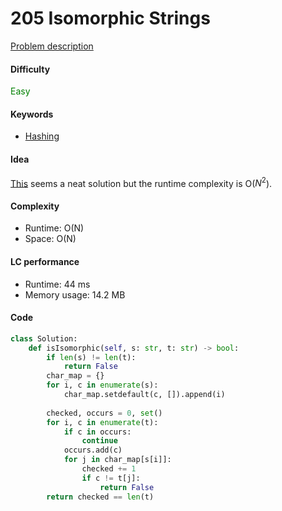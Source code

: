 205 Isomorphic Strings
=======================
[Problem description](https://leetcode.com/problems/isomorphic-strings/)

#### Difficulty
<span style="color:green">Easy</span>

#### Keywords
- [Hashing](../categories/hashing.md)

#### Idea
[This](https://leetcode.com/problems/isomorphic-strings/discuss/275696/4-lines-python-solution) seems a neat solution but the runtime complexity is O($N^2$). 

#### Complexity
- Runtime: O(N)
- Space: O(N)

#### LC performance
- Runtime: 44 ms
- Memory usage: 14.2 MB

#### Code
```python
class Solution:
    def isIsomorphic(self, s: str, t: str) -> bool:
        if len(s) != len(t):
            return False
        char_map = {}
        for i, c in enumerate(s):
            char_map.setdefault(c, []).append(i)
        
        checked, occurs = 0, set()
        for i, c in enumerate(t):
            if c in occurs:
                continue
            occurs.add(c)
            for j in char_map[s[i]]:
                checked += 1
                if c != t[j]:
                    return False
        return checked == len(t)
```